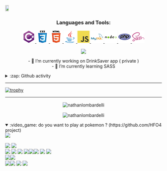 
<img src="https://komarev.com/ghpvc/?username=NathanLombardelli&style=flat-square&color=yellow" alt="" width="15%" height="15%"/>

<h3 align="center">Languages and Tools:</h3>
<p align="center"> <a href="https://www.w3schools.com/cs/" target="_blank" rel="noreferrer"> <img src="https://raw.githubusercontent.com/devicons/devicon/master/icons/csharp/csharp-original.svg" alt="csharp" width="40" height="40"/> </a> <a href="https://www.w3schools.com/css/" target="_blank" rel="noreferrer"> <img src="https://raw.githubusercontent.com/devicons/devicon/master/icons/css3/css3-original-wordmark.svg" alt="css3" width="40" height="40"/> </a> <a href="https://www.w3.org/html/" target="_blank" rel="noreferrer"> <img src="https://raw.githubusercontent.com/devicons/devicon/master/icons/html5/html5-original-wordmark.svg" alt="html5" width="40" height="40"/> </a> <a href="https://www.java.com" target="_blank" rel="noreferrer"> <img src="https://raw.githubusercontent.com/devicons/devicon/master/icons/java/java-original.svg" alt="java" width="40" height="40"/> </a> <a href="https://developer.mozilla.org/en-US/docs/Web/JavaScript" target="_blank" rel="noreferrer"> <img src="https://raw.githubusercontent.com/devicons/devicon/master/icons/javascript/javascript-original.svg" alt="javascript" width="40" height="40"/> </a> <a href="https://www.mysql.com/" target="_blank" rel="noreferrer"> <img src="https://raw.githubusercontent.com/devicons/devicon/master/icons/mysql/mysql-original-wordmark.svg" alt="mysql" width="40" height="40"/> </a> <a href="https://nodejs.org" target="_blank" rel="noreferrer"> <img src="https://raw.githubusercontent.com/devicons/devicon/master/icons/nodejs/nodejs-original-wordmark.svg" alt="nodejs" width="40" height="40"/> </a> <a href="https://www.php.net" target="_blank" rel="noreferrer"> <img src="https://raw.githubusercontent.com/devicons/devicon/master/icons/php/php-original.svg" alt="php" width="40" height="40"/> </a> <a href="https://sass-lang.com" target="_blank" rel="noreferrer"> <img src="https://raw.githubusercontent.com/devicons/devicon/master/icons/sass/sass-original.svg" alt="sass" width="40" height="40"/> </a> </p>
<p align='center'><img align='center' src='https://github-readme-stats-two-phi-51.vercel.app/api/top-langs/?username=NathanLombardelli&theme=dracula&langs_count=10'/></p>



<p align='center' >
- 🔭 I’m currently working on DrinkSaver app ( private ) <br>
- 🌱 I’m currently learning SASS
</p>

<details align='left' >
  <summary>:zap: Github activity</summary>
  <!--START_SECTION:activity-->
1. 🎉 Merged PR [#1](https://github.com/NathanLombardelli/test/pull/1) in [NathanLombardelli/test](https://github.com/NathanLombardelli/test)
2. 💪 Opened PR [#1](https://github.com/NathanLombardelli/test/pull/1) in [NathanLombardelli/test](https://github.com/NathanLombardelli/test)
3. 🔒 Closed issue [#1](https://github.com/NathanLombardelli/test/issues/1) in [NathanLombardelli/test](https://github.com/NathanLombardelli/test)
4. ❗ Opened issue [#1](https://github.com/NathanLombardelli/test/issues/1) in [NathanLombardelli/test](https://github.com/NathanLombardelli/test)
5. 🎉 Merged PR [#5](https://github.com/becodeorg/hamilton-8-kababi-ozlem-nathan/pull/5) in [becodeorg/hamilton-8-kababi-ozlem-nathan](https://github.com/becodeorg/hamilton-8-kababi-ozlem-nathan)
<!--END_SECTION:activity-->

</details>
<hr>

[![trophy](https://github-profile-trophy.vercel.app/?username=NathanLombardelli&theme=darkhub&column=7&margin-w=15&margin-h=15&no-frame=true)](https://github.com/ryo-ma/github-profile-trophy)

<hr>


<p align="center"><img align="center" src="https://github-readme-stats-two-phi-51.vercel.app/api?username=NathanLombardelli&show_icons=true" alt="nathanlombardelli" /></p>

<p align="center"><img align="center" src="https://github-readme-streak-stats.herokuapp.com/?user=nathanlombardelli&" alt="nathanlombardelli" /></p>


<details align='left' open>
  <summary>:video_game: do you want to play at pokemon ? (https://github.com/HFO4 project) </summary>
  
  <img src="https://toy.aoaoao.me/image" width="300"/> 
  
  
  <img src="https://raw.githubusercontent.com/HFO4/HFO4/master/img/blank.png" width="30"/> <a href="https://toy.aoaoao.me/control?button=2&callback=https://github.com/NathanLombardelli"><img src="https://raw.githubusercontent.com/HFO4/HFO4/master/img/up.png" width="30"/></a>
<br>
  <a href="https://toy.aoaoao.me/control?button=1&callback=https://github.com/NathanLombardelli"><img src="https://raw.githubusercontent.com/HFO4/HFO4/master/img/left.png" width="30"/></a>
  <img src="https://raw.githubusercontent.com/HFO4/HFO4/master/img/blank.png" width="30"/>
  <a href="https://toy.aoaoao.me/control?button=0&https://github.com/NathanLombardelli"><img src="https://raw.githubusercontent.com/HFO4/HFO4/master/img/right.png" width="30"/></a>
  <img src="https://raw.githubusercontent.com/HFO4/HFO4/master/img/blank.png" width="30"/><img src="https://raw.githubusercontent.com/HFO4/HFO4/master/img/blank.png" width="30"/><img src="https://raw.githubusercontent.com/HFO4/HFO4/master/img/blank.png" width="30"/>
  <a href="https://toy.aoaoao.me/control?button=5&callback=https://github.com/NathanLombardelli"><img src="https://raw.githubusercontent.com/HFO4/HFO4/master/img/B.png" width="30"/></a> 
  <a href="https://toy.aoaoao.me/control?button=4&callback=https://github.com/NathanLombardelli"><img src="https://raw.githubusercontent.com/HFO4/HFO4/master/img/A.png" width="30"/></a>
<br>
  <a href="https://toy.aoaoao.me/control?button=3&callback=https://github.com/NathanLombardelli"><img src="https://raw.githubusercontent.com/HFO4/HFO4/master/img/blank.png" width="30"/><img src="https://raw.githubusercontent.com/HFO4/HFO4/master/img/down.png" width="30"/></a>
<br>
  <img src="https://raw.githubusercontent.com/HFO4/HFO4/master/img/blank.png" width="30"/><img src="https://raw.githubusercontent.com/HFO4/HFO4/master/img/blank.png" width="30"/>
  <a href="https://toy.aoaoao.me/control?button=6&callback=https://github.com/NathanLombardelli"><img src="https://raw.githubusercontent.com/HFO4/HFO4/master/img/select.png" height="30"/></a> 
  <a href="https://toy.aoaoao.me/control?button=7&callback=https://github.com/NathanLombardelli"><img src="https://raw.githubusercontent.com/HFO4/HFO4/master/img/start.png" height="30" /></a>
  
  
</details>




